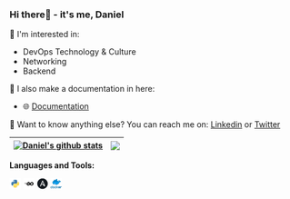 ### Hi there👋 - it's me, Daniel
 
 🤔 I'm interested in:
 - DevOps Technology & Culture
 - Networking
 - Backend
 

 🔭 I also make a documentation in here:
 - 🌐 [Documentation](https://dev.to/danielcristho)
 
 🔎 Want to know anything else? You can reach me on: [Linkedin](https://www.linkedin.com/in/daniel-pepuho/) or [Twitter](https://twitter.com/chrstdan)

| <a href="https://github.com/danielcristho/github-readme-stats"><img align="center" src="https://github-readme-stats.vercel.app/api?username=danielcristho&show_icons=true&include_all_commits=true&theme=tokyonight&hide_border=true" alt="Daniel's github stats" /></a> | <a href="https://github.com/danielcristho/github-readme-stats"><img align="center" src="https://github-readme-stats.vercel.app/api/top-langs/?username=danielcristho&layout=compact&theme=tokyonight&hide_border=true" /></a> |
| ------------- | ------------- |

**Languages and Tools:**  

<code><img height="20" src="https://raw.githubusercontent.com/github/explore/80688e429a7d4ef2fca1e82350fe8e3517d3494d/topics/python/python.png"></code>
<code><img height="20" src="https://raw.githubusercontent.com/github/explore/80688e429a7d4ef2fca1e82350fe8e3517d3494d/topics/go/go.png"></code>
<code><img height="20" src="https://raw.githubusercontent.com/github/explore/80688e429a7d4ef2fca1e82350fe8e3517d3494d/topics/ansible/ansible.png"></code>
<code><img height="20" src="https://raw.githubusercontent.com/github/explore/5c058a388828bb5fde0bcafd4bc867b5bb3f26f3/topics/docker/docker.png"></code>

